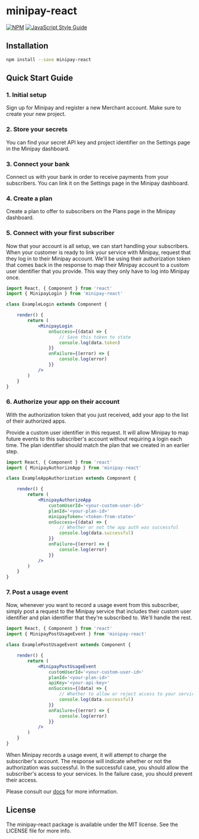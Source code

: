 # minipay-react

> 

[![NPM](https://img.shields.io/npm/v/minipay-react.svg)](https://www.npmjs.com/package/minipay-react) [![JavaScript Style Guide](https://img.shields.io/badge/code_style-standard-brightgreen.svg)](https://standardjs.com)

## Installation

```bash
npm install --save minipay-react
```

## Quick Start Guide

### 1. Initial setup

Sign up for Minipay and register a new Merchant account. Make sure to create your new project.

### 2. Store your secrets

You can find your secret API key and project identifier on the Settings page in the Minipay dashboard.

### 3. Connect your bank

Connect us with your bank in order to receive payments from your subscribers. You can link it on the Settings page in the Minipay dashboard.

### 4. Create a plan

Create a plan to offer to subscribers on the Plans page in the Minipay dashboard.

### 5. Connect with your first subscriber

Now that your account is all setup, we can start handling your subscribers. When your customer is ready to link your service with Minipay, request that they log in to their Minipay account. We'll be using their authorization token that comes back in the response to map their Minipay account to a custom user identifier that you provide. This way they only have to log into Minipay once.

```jsx
import React, { Component } from 'react'
import { MinipayLogin } from 'minipay-react'

class ExampleLogin extends Component {

    render() {
        return (
            <MinipayLogin
                onSuccess={(data) => {
                    // Save this token to state
                    console.log(data.token)
                }}
                onFailure={(error) => {
                    console.log(error)
                }}
            />
        )
    }
}
```

### 6. Authorize your app on their account

With the authorization token that you just received, add your app to the list of their authorized apps.

Provide a custom user identifier in this request. It will allow Minipay to map future events to this subscriber's account without requiring a login each time. The plan identifier should match the plan that we created in an earlier step.

```jsx
import React, { Component } from 'react'
import { MinipayAuthorizeApp } from 'minipay-react'

class ExampleAppAuthorization extends Component {

    render() {
        return (
            <MinipayAuthorizeApp
                customUserId='<your-custom-user-id>'
                planId='<your-plan-id>'
                minipayToken='<token-from-state>'
                onSuccess={(data) => {
                    // Whether or not the app auth was successful
                    console.log(data.successful)
                }}
                onFailure={(error) => {
                    console.log(error)
                }}
            />
        )
    }
}
```

### 7. Post a usage event

Now, whenever you want to record a usage event from this subscriber, simply post a request to the Minipay service that includes their custom user identifier and plan identifier that they're subscribed to. We'll handle the rest.

```jsx
import React, { Component } from 'react'
import { MinipayPostUsageEvent } from 'minipay-react'

class ExamplePostUsageEvent extends Component {

    render() {
        return (
            <MinipayPostUsageEvent
                customUserId='<your-custom-user-id>'
                planId='<your-plan-id>'
                apiKey='<your-api-key>'
                onSuccess={(data) => {
                    // Whether to allow or reject access to your services
                    console.log(data.successful)
                }}
                onFailure={(error) => {
                    console.log(error)
                }}
            />
        )
    }
}
```

When Minipay records a usage event, it will attempt to charge the subscriber's account. The response will indicate whether or not the authorization was successful. In the successful case, you should allow the subscriber's access to your services. In the failure case, you should prevent their access.

Please consult our [docs](https://minipayhq.com/docs) for more information.

## License

The minipay-react package is available under the MIT license. See the LICENSE file for more info.
